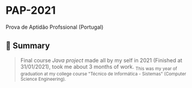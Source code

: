 # PAP-2021
Prova de Aptidão Profssional (Portugal)

## 🎯 Summary
> Final course *Java project* made all by my self in 2021 (Finished at 31/01/2021), took me about 3 months of work. 
<sub>This was my year of graduation at my college course "Técnico de Informática - Sistemas" (Computer Science Engineering).</sub>
